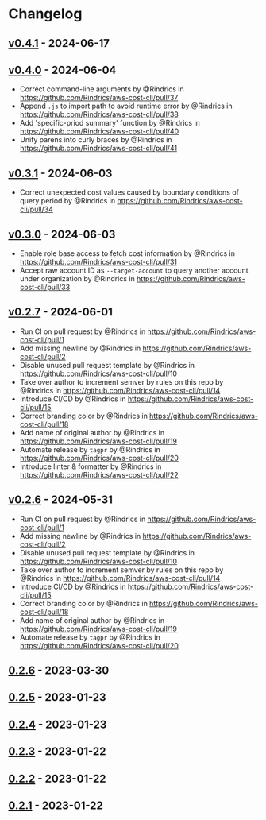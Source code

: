 # Changelog

## [v0.4.1](https://github.com/Rindrics/aws-cost-cli/compare/v0.4.0...v0.4.1) - 2024-06-17

## [v0.4.0](https://github.com/Rindrics/aws-cost-cli/compare/v0.3.1...v0.4.0) - 2024-06-04
- Correct command-line arguments by @Rindrics in https://github.com/Rindrics/aws-cost-cli/pull/37
- Append `.js` to import path to avoid runtime error by @Rindrics in https://github.com/Rindrics/aws-cost-cli/pull/38
- Add 'specific-priod summary' function by @Rindrics in https://github.com/Rindrics/aws-cost-cli/pull/40
- Unify parens into curly braces by @Rindrics in https://github.com/Rindrics/aws-cost-cli/pull/41

## [v0.3.1](https://github.com/Rindrics/aws-cost-cli/compare/v0.3.0...v0.3.1) - 2024-06-03
- Correct unexpected cost values caused by boundary conditions of query period by @Rindrics in https://github.com/Rindrics/aws-cost-cli/pull/34

## [v0.3.0](https://github.com/Rindrics/aws-cost-cli/compare/v0.2.7...v0.3.0) - 2024-06-03
- Enable role base access to fetch cost information by @Rindrics in https://github.com/Rindrics/aws-cost-cli/pull/31
- Accept raw account ID as `--target-account` to query another account under organization by @Rindrics in https://github.com/Rindrics/aws-cost-cli/pull/33

## [v0.2.7](https://github.com/Rindrics/aws-cost-cli/compare/0.2.6...v0.2.7) - 2024-06-01
- Run CI on pull request by @Rindrics in https://github.com/Rindrics/aws-cost-cli/pull/1
- Add missing newline by @Rindrics in https://github.com/Rindrics/aws-cost-cli/pull/2
- Disable unused pull request template by @Rindrics in https://github.com/Rindrics/aws-cost-cli/pull/10
- Take over author to increment semver by rules on this repo by @Rindrics in https://github.com/Rindrics/aws-cost-cli/pull/14
- Introduce CI/CD by @Rindrics in https://github.com/Rindrics/aws-cost-cli/pull/15
- Correct branding color by @Rindrics in https://github.com/Rindrics/aws-cost-cli/pull/18
- Add name of original author by @Rindrics in https://github.com/Rindrics/aws-cost-cli/pull/19
- Automate release by `tagpr` by @Rindrics in https://github.com/Rindrics/aws-cost-cli/pull/20
- Introduce linter & formatter by @Rindrics in https://github.com/Rindrics/aws-cost-cli/pull/22

## [v0.2.6](https://github.com/Rindrics/aws-cost-cli/compare/0.2.6...v0.2.6) - 2024-05-31
- Run CI on pull request by @Rindrics in https://github.com/Rindrics/aws-cost-cli/pull/1
- Add missing newline by @Rindrics in https://github.com/Rindrics/aws-cost-cli/pull/2
- Disable unused pull request template by @Rindrics in https://github.com/Rindrics/aws-cost-cli/pull/10
- Take over author to increment semver by rules on this repo by @Rindrics in https://github.com/Rindrics/aws-cost-cli/pull/14
- Introduce CI/CD by @Rindrics in https://github.com/Rindrics/aws-cost-cli/pull/15
- Correct branding color by @Rindrics in https://github.com/Rindrics/aws-cost-cli/pull/18
- Add name of original author by @Rindrics in https://github.com/Rindrics/aws-cost-cli/pull/19
- Automate release by `tagpr` by @Rindrics in https://github.com/Rindrics/aws-cost-cli/pull/20

## [0.2.6](https://github.com/Rindrics/aws-cost-cli/compare/0.2.5...0.2.6) - 2023-03-30

## [0.2.5](https://github.com/Rindrics/aws-cost-cli/compare/0.2.4...0.2.5) - 2023-01-23

## [0.2.4](https://github.com/Rindrics/aws-cost-cli/compare/0.2.3...0.2.4) - 2023-01-23

## [0.2.3](https://github.com/Rindrics/aws-cost-cli/compare/0.2.2...0.2.3) - 2023-01-22

## [0.2.2](https://github.com/Rindrics/aws-cost-cli/compare/0.2.1...0.2.2) - 2023-01-22

## [0.2.1](https://github.com/Rindrics/aws-cost-cli/commits/0.2.1) - 2023-01-22
